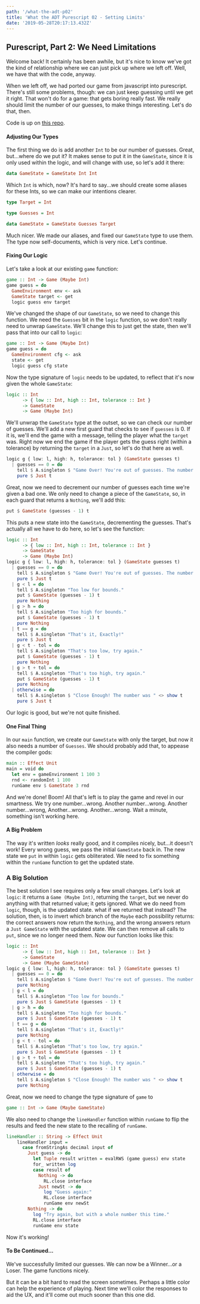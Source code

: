 ```yaml
---
path: '/what-the-adt-p02'
title: 'What the ADT Purescript 02 - Setting Limits'
date: '2019-05-28T20:17:13.432Z'
---
```


## Purescript, Part 2: We Need Limitations

Welcome back! It certainly has been awhile, but it's nice to know we've got the kind of relationship where we can just pick up where we left off. Well, we have that with the code, anyway.

When we left off, we had ported our game from javascript into purescript. There's still some problems, though: we can just keep guessing until we get it right. That won't do for a game: that gets boring really fast. We really should limit the number of our guesses, to make things interesting. Let's do that, then.

Code is up on [this repo](https://gitlab.com/shatteredaesthetic/cipher-guess-ps/tree/what-adt-p02).

#### Adjusting Our Types

The first thing we do is add another `Int` to be our number of guesses. Great, but...where do we put it? It makes sense to put it in the `GameState`, since it is only used within the logic, and will change with use, so let's add it there:

```haskell
data GameState = GameState Int Int
```

Which `Int` is which, now? It's hard to say...we should create some aliases for these Ints, so we can make our intentions clearer.


```haskell
type Target = Int

type Guesses = Int

data GameState = GameState Guesses Target
```

Much nicer. We made our aliases, and fixed our `GameState` type to use them. The type now self-documents, which is very nice. Let's continue.

#### Fixing Our Logic

Let's take a look at our existing `game` function:

```haskell
game :: Int -> Game (Maybe Int)
game guess = do
  GameEnvironment env <- ask
  GameState target <- get
  logic guess env target
```

We've changed the shape of our `GameState`, so we need to change this function. We need the `Guesses` bit in the `logic` function, so we don't really need to unwrap `GameState`. We'll change this to just get the state, then we'll pass that into our call to `logic`:

```haskell
game :: Int -> Game (Maybe Int)
game guess = do
  GameEnvironment cfg <- ask
  state <- get
  logic guess cfg state
```
Now the type signature of `logic` needs to be updated, to reflect that it's now given the whole `GameState`:

```haskell
logic :: Int
      -> { low :: Int, high :: Int, tolerance :: Int }
      -> GameState
      -> Game (Maybe Int)
```

We'll unwrap the `GameState` type at the outset, so we can check our number of guesses. We'll add a new first guard that checks to see if `guesses` is 0. If it is, we'll end the game with a message, telling the player what the `target` was. Right now we end the game if the player gets the guess right (within a tolerance) by returning the `target` in a `Just`, so let's do that here as well.

```haskell
logic g { low: l, high: h, tolerance: tol } (GameState guesses t)
  | guesses == 0 = do
    tell $ A.singleton $ "Game Over! You're out of guesses. The number was " <> show t
    pure $ Just t
```

Great, now we need to decrement our number of guesses each time we're given a bad one. We only need to change a piece of the `GameState`, so, in each guard that returns a `Nothing`, we'll add this:

```haskell
put $ GameState (guesses - 1) t
```

This puts a new state into the `GameState`, decrementing the guesses. That's actually all we have to do here, so let's see the function:

```haskell
logic :: Int
      -> { low :: Int, high :: Int, tolerance :: Int }
      -> GameState
      -> Game (Maybe Int)
logic g { low: l, high: h, tolerance: tol } (GameState guesses t)
  | guesses == 0 = do
    tell $ A.singleton $ "Game Over! You're out of guesses. The number was " <> show t
    pure $ Just t
  | g < l = do
    tell $ A.singleton "Too low for bounds."
    put $ GameState (guesses - 1) t
    pure Nothing
  | g > h = do
    tell $ A.singleton "Too high for bounds."
    put $ GameState (guesses - 1) t
    pure Nothing
  | t == g = do
    tell $ A.singleton "That's it, Exactly!"
    pure $ Just t
  | g < t - tol = do
    tell $ A.singleton "That's too low, try again."
    put $ GameState (guesses - 1) t
    pure Nothing
  | g > t + tol = do
    tell $ A.singleton "That's too high, try again."
    put $ GameState (guesses - 1) t
    pure Nothing
  | otherwise = do
    tell $ A.singleton $ "Close Enough! The number was " <> show t
    pure $ Just t
```

Our logic is good, but we're not quite finished.

#### One Final Thing

In our `main` function, we create our `GameState` with only the target, but now it also needs a number of `Guesses`. We should probably add that, to appease the compiler gods:

```haskell
main :: Effect Unit
main = void do
  let env = gameEnvironment 1 100 3
  rnd <- randomInt 1 100
  runGame env $ GameState 3 rnd
```

And we're done! Boom! All that's left is to play the game and revel in our smartness. We try one number...wrong. Another number...wrong. Another number...wrong, Another...wrong. Another...wrong. Wait a minute, something isn't working here.

#### A Big Problem

The way it's written _looks_ really good, and it compiles nicely, but...it doesn't work! Every wrong guess, we pass the initial `GameState` back in. The new state we `put` in within `logic` gets obliterated. We need to fix something within the `runGame` function to get the updated state.

### A Big Solution

The best solution I see requires only a few small changes. Let's look at `logic`: it returns a `Game (Maybe Int)`, returning the `target`, but we never do anything with that returned value; it gets ignored. What we do need from `logic`, though, is the updated state. what if we returned that instead? The solution, then, is to invert which branch of the `Maybe` each possibility returns: the correct answers now return the `Nothing`, and the wrong answers return a `Just GameState` with the updated state. We can then remove all calls to `put`, since we no longer need them. Now our function looks like this:

```haskell
logic :: Int
      -> { low :: Int, high :: Int, tolerance :: Int }
      -> GameState
      -> Game (Maybe GameState)
logic g { low: l, high: h, tolerance: tol } (GameState guesses t)
  | guesses == 0 = do
    tell $ A.singleton $ "Game Over! You're out of guesses. The number was " <> show t
    pure Nothing
  | g < l = do
    tell $ A.singleton "Too low for bounds."
    pure $ Just $ GameState (guesses - 1) t
  | g > h = do
    tell $ A.singleton "Too high for bounds."
    pure $ Just $ GameState (guesses - 1) t
  | t == g = do
    tell $ A.singleton "That's it, Exactly!"
    pure Nothing
  | g < t - tol = do
    tell $ A.singleton "That's too low, try again."
    pure $ Just $ GameState (guesses - 1) t
  | g > t + tol = do
    tell $ A.singleton "That's too high, try again."
    pure $ Just $ GameState (guesses - 1) t
  | otherwise = do
    tell $ A.singleton $ "Close Enough! The number was " <> show t
    pure Nothing
```

Great, now we need to change the type signature of `game` to

```haskell
game :: Int -> Game (Maybe GameState)
```

We also need to change the `lineHandler` function within `runGame` to flip the results and feed the new state to the recalling of `runGame`.

```haskell
lineHandler :: String -> Effect Unit
    lineHandler input =
      case fromStringAs decimal input of
        Just guess -> do
          let Tuple result written = evalRWS (game guess) env state
          for_ written log
          case result of
            Nothing -> do
              RL.close interface
            Just newSt -> do
              log "Guess again:"
              RL.close interface
              runGame env newSt
        Nothing -> do
          log "Try again, but with a whole number this time."
          RL.close interface
          runGame env state
```
Now it's working!

#### To Be Continued...

We've successfully limited our guesses. We can now be a Winner...or a Loser. The game functions nicely.

But it can be a bit hard to read the screen sometimes. Perhaps a little color can help the experience of playing. Next time we'll color the responses to aid the UX, and it'll come out much sooner than this one did.
